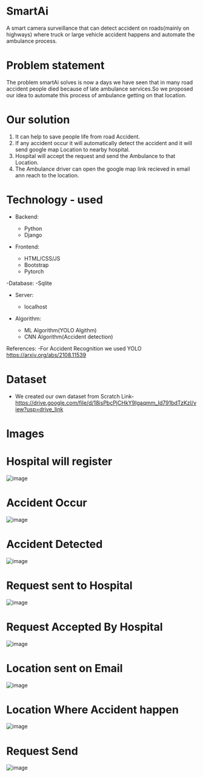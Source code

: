# SmartAi
A smart camera surveillance that can detect accident on roads(mainly on highways) where truck or large vehicle accident happens and automate the ambulance process.

# Problem statement

The problem smartAi solves is now a days we have seen that in many road accident people died because of late ambulance services.So we proposed our idea to automate this process of ambulance getting on that location.

# Our solution

1. It can help to save people  life from road Accident.
2. If any accident occur it will automatically detect the accident and it will send google map Location to nearby hospital.
3. Hospital will  accept the request and send the Ambulance to that Location.
4. The Ambulance driver can open the google map link recieved in email ann reach to  the location.


# Technology - used
- Backend:
  - Python
  - Django
  
- Frontend:
  - HTML/CSS/JS
  - Bootstrap
  - Pytorch

-Database:
  -Sqlite
  
- Server:
   - localhost

- Algorithm:
   - ML Algorithm(YOLO Algithm)
   - CNN Algorithm(Accident detection)
     

References:
-For Accident Recognition we used YOLO https://arxiv.org/abs/2108.11539


# Dataset
- We created our own dataset from Scratch 
 Link-https://drive.google.com/file/d/18isPbcPjCHkY9Igaqmm_Id791bdTzKzI/view?usp=drive_link

# Images

# Hospital will register
![image](https://user-images.githubusercontent.com/55380296/148669639-a1e6864f-37e1-4f2a-9fb5-fa5c9b0e6dcf.png)


# Accident Occur
![image](https://user-images.githubusercontent.com/55380296/148669654-a9bb229f-48cf-4ff8-9c6f-08ea7c2731c1.png)


# Accident Detected
![image](https://user-images.githubusercontent.com/55380296/148669660-c92b8cf8-e879-48d7-8f20-f1d776771fe6.png)


# Request sent to Hospital
![image](https://user-images.githubusercontent.com/55380296/148669663-c1b9230a-7538-4c0a-b3f2-c9f8b1f320c8.png)


# Request Accepted By Hospital
![image](https://user-images.githubusercontent.com/55380296/148669677-a3698b6d-9112-46b9-8e21-f3d4a059b224.png)


# Location sent on Email
![image](https://user-images.githubusercontent.com/55380296/148669668-2c69658d-ab03-4e95-9b5d-74ffb70fb4f1.png)


# Location Where Accident happen
![image](https://user-images.githubusercontent.com/55380296/148669676-1d48b35b-acad-4173-9186-e8823f14ebf1.png)


# Request Send
![image](https://user-images.githubusercontent.com/55380296/148669681-8f6cf37e-78ae-44a4-823b-69517af00a38.png)


